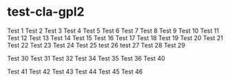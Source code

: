 # test-cla-gpl2

Test 1
Test 2
Test 3
Test 4
Test 5
Test 6
Test 7
Test 8
Test 9
Test 10
Test 11
Test 12
Test 13
Test 14
Test 15
Test 16
Test 17
Test 18
Test 19
Test 20
Test 21
Test 22
Test 23
Test 24
Test 25
test 26
test 27
Test 28
Test 29

Test 30
Test 31
Test 32
Test 34
Test 35
Test 36
Test 40

Test 41
Test 42
Test 43
Test 44
Test 45
Test 46
